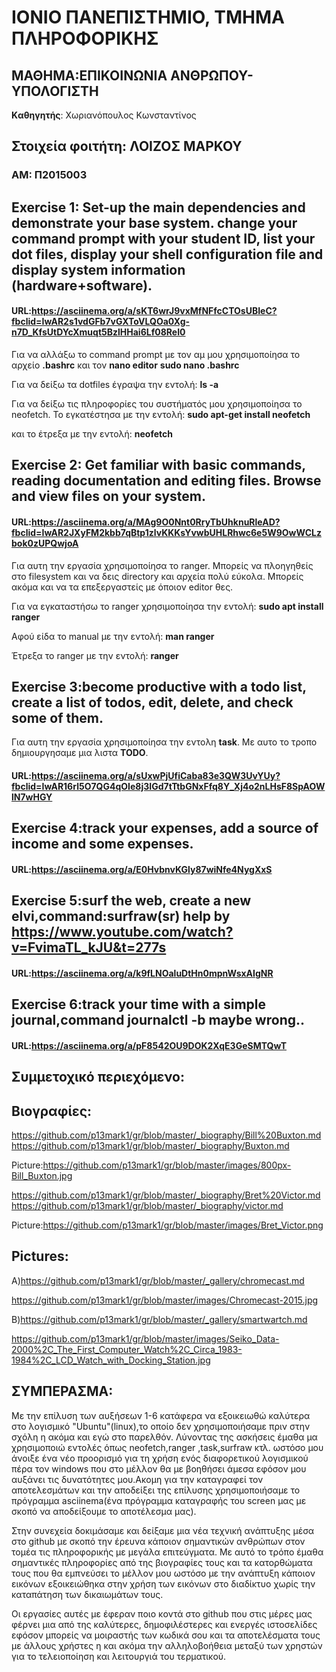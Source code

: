 # ΙΟΝΙΟ ΠΑΝΕΠΙΣΤΗΜΙΟ, ΤΜΗΜΑ ΠΛΗΡΟΦΟΡΙΚΗΣ 
## ΜΑΘΗΜΑ:ΕΠΙΚΟΙΝΩΝΙΑ ΑΝΘΡΩΠΟΥ-ΥΠΟΛΟΓΙΣΤΗ
**Kαθηγητής**: Χωριανόπουλος Κωνσταντίνος 

## Στοιχεία φοιτήτη: ΛΟΙΖΟΣ ΜΑΡΚΟΥ
### ΑΜ: Π2015003

## Exercise 1: Set-up the main dependencies and demonstrate your base system. change your command prompt with your student ID, list your dot files, display your shell configuration file and display system information (hardware+software).

#### URL:https://asciinema.org/a/sKT6wrJ9vxMfNFfcCTOsUBIeC?fbclid=IwAR2s1vdGFb7vGXToVLQOa0Xg-n7D_KfsUtDYcXmuqt5BzlHHai6Lf08ReI0

Για να αλλάξω το command prompt με τον αμ μου χρησιμοποίησα το αρχείο **.bashrc** και τον **nano editor**
**sudo nano .bashrc**

Για να δείξω τα dotfiles έγραψα την εντολή: **ls -a**

Για να δείξω τις πληροφορίες του συστήματός μου χρησιμοποίησα το neofetch. Το εγκατέστησα με την εντολή: **sudo apt-get install neofetch**

και το έτρεξα με την εντολή:  **neofetch**


## Exercise 2: Get familiar with basic commands, reading documentation and editing files. Browse and view files on your system.

#### URL:https://asciinema.org/a/MAg9O0Nnt0RryTbUhknuRleAD?fbclid=IwAR2JXyFM2kbb7qBtp1zlvKKKsYvwbUHLRhwc6e5W9OwWCLzbok0zUPQwjoA

Για αυτη την εργασία χρησιμοποίησα το ranger. Μπορείς να πλοηγηθείς στο filesystem και να δεις directory και αρχεία πολύ εύκολα. Μπορείς ακόμα και να τα επεξεργαστείς με όποιον editor θες.

 Για να εγκαταστήσω το ranger χρησιμοποίησα την εντολή: **sudo apt install ranger**

 Αφού είδα το manual με την εντολή: **man ranger**

 Έτρεξα το ranger με την εντολή: **ranger**

## Exercise 3:become productive with a todo list, create a list of todos, edit, delete, and check some of them.

Για αυτη την εργασία χρησιμοποίησα την εντολη **task**. Με αυτο το τροπο δημιουργησαμε μια λιστα **TODO**.

#### URL:https://asciinema.org/a/sUxwPjUfiCaba83e3QW3UvYUy?fbclid=IwAR16rl5O7QG4qOIe8j3IGd7tTtbGNxFfq8Y_Xj4o2nLHsF8SpAOWlN7wHGY

## Exercise 4:track your expenses,	add a source of income and some expenses.

#### URL:https://asciinema.org/a/E0HvbnvKGly87wiNfe4NygXxS

## Exercise 5:surf the web,	create a new elvi,command:surfraw(sr) help by https://www.youtube.com/watch?v=FvimaTL_kJU&t=277s

#### URL:https://asciinema.org/a/k9fLNOaluDtHn0mpnWsxAIgNR

## Exercise 6:track your time with a simple journal,command journalctl -b maybe wrong..

#### URL:https://asciinema.org/a/pF8542OU9DOK2XqE3GeSMTQwT

## Συμμετοχικό περιεχόμενο:

## Βιογραφίες:
https://github.com/p13mark1/gr/blob/master/_biography/Bill%20Buxton.md
https://github.com/p13mark1/gr/blob/master/_biography/Buxton.md

Picture:https://github.com/p13mark1/gr/blob/master/images/800px-Bill_Buxton.jpg
 
https://github.com/p13mark1/gr/blob/master/_biography/Bret%20Victor.md
https://github.com/p13mark1/gr/blob/master/_biography/victor.md 

Picture:https://github.com/p13mark1/gr/blob/master/images/Bret_Victor.png

## Pictures:
A)https://github.com/p13mark1/gr/blob/master/_gallery/chromecast.md

https://github.com/p13mark1/gr/blob/master/images/Chromecast-2015.jpg

B)https://github.com/p13mark1/gr/blob/master/_gallery/smartwartch.md

https://github.com/p13mark1/gr/blob/master/images/Seiko_Data-2000%2C_The_First_Computer_Watch%2C_Circa_1983-1984%2C_LCD_Watch_with_Docking_Station.jpg

## ΣΥΜΠΕΡΑΣΜΑ:
Με την επίλυση των αυξήσεων 1-6 κατάφερα να εξοικειωθώ καλύτερα στο λογισμικό "Ubuntu"(linux),το οποίο δεν χρησιμοποιήσαμε πριν στην σχόλη η ακόμα και εγώ στο παρελθόν. Λύνοντας της ασκήσεις έμαθα μα χρησιμοποιώ εντολές όπως  neofetch,ranger ,task,surfraw κτλ. ωστόσο μου άνοιξε ένα νέο προορισμό για τη χρήση ενός διαφορετικού λογισμικού πέρα τον windows που στο μέλλον θα με βοηθήσει άμεσα εφόσον μου αυξάνει τις δυνατότητες μου.Ακομη για την καταγραφεί τον αποτελεσμάτων και την αποδείξει της επίλυσης χρησιμοποιήσαμε το πρόγραμμα  asciinema(ένα πρόγραμμα καταγραφής του screen μας με σκοπό να αποδείξουμε το αποτέλεσμα μας).

Στην συνεχεία δοκιμάσαμε και δείξαμε μια νέα τεχνική ανάπτυξης μέσα στο github με σκοπό την έρευνα κάποιον σημαντικών ανθρώπων στον τομέα τις πληροφορικής με μεγάλα επιτεύγματα. Με αυτό το τρόπο έμαθα σημαντικές πληροφορίες από της βιογραφίες τους και τα κατορθώματα τους που θα εμπνεύσει το μέλλον μου ωστόσο με την ανάπτυξη κάποιον εικόνων εξοικειώθηκα στην χρήση των εικόνων στο διαδίκτυο χωρίς την καταπάτηση των δικαιωμάτων τους.

Οι εργασίες αυτές με έφεραν ποιο κοντά στο github που στις μέρες μας φέρνει μια από της καλύτερες, δημοφιλέστερες και ενεργές ιστοσελίδες εφόσον μπορείς να μοιραστής των κωδικά σου και τα αποτελέσματα τους με άλλους χρήστες η και ακόμα την αλληλοβοήθεια μεταξύ των χρηστών για το τελειοποίηση και λειτουργιά του τερματικού.
